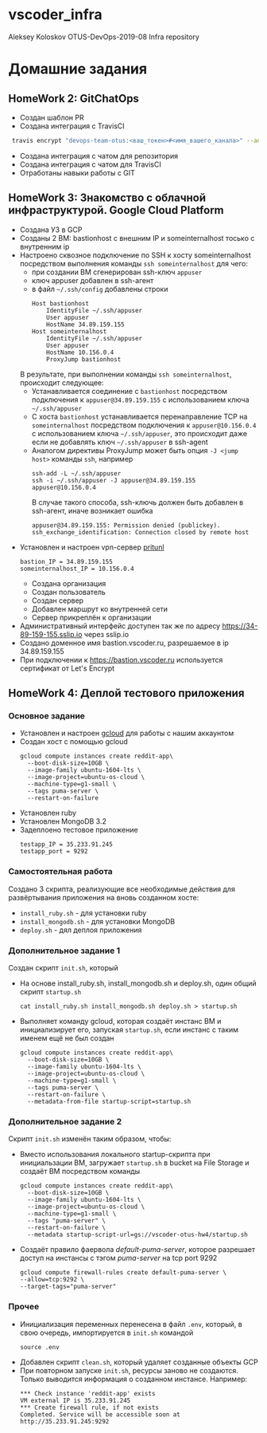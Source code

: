 # vscoder_infra
Aleksey Koloskov OTUS-DevOps-2019-08 Infra repository

# Домашние задания

## HomeWork 2: GitChatOps

* Создан шаблон PR
* Создана интеграция с TravisCI
```bash
 travis encrypt "devops-team-otus:<ваш_токен>#<имя_вашего_канала>" --add notifications.slack.rooms --com
```
* Создана интеграция с чатом для репозитория
* Создана интеграция с чатом для TravisCI
* Отработаны навыки работы с GIT

## HomeWork 3: Знакомство с облачной инфраструктурой. Google Cloud Platform

* Создана УЗ в GCP
* Созданы 2 ВМ: bastionhost с внешним IP и someinternalhost тосько с внутренним ip
* Настроено сквозное подключение по SSH к хосту someinternalhost посредством выполнения команды
`ssh someinternalhost` для чего:
  * при создании ВМ сгенерирован ssh-ключ `appuser`
  * ключ appuser добавлен в ssh-агент
  * в файл `~/.ssh/config` добавлены строки
    ```
    Host bastionhost
        IdentityFile ~/.ssh/appuser
        User appuser
        HostName 34.89.159.155
    Host someinternalhost
        IdentityFile ~/.ssh/appuser
        User appuser
        HostName 10.156.0.4
        ProxyJump bastionhost
    ```
  В результате, при выполнении команды `ssh someinternalhost`, происходит следующее:
  * Устанавливается соединение с `bastionhost` посредством подключения к `appuser@34.89.159.155` с использованием ключа `~/.ssh/appuser`
  * С хоста `bastionhost` устанавливается перенаправление TCP на `someinternalhost` посредством подключения к `appuser@10.156.0.4` с использованием ключа `~/.ssh/appuser`, это происходит даже если не добавлять ключ `~/.ssh/appuser` в ssh-agent
  * Аналогом директивы ProxyJump может быть опция `-J <jump host>` команды `ssh`, например
    ```shell
    ssh-add -L ~/.ssh/appuser
    ssh -i ~/.ssh/appuser -J appuser@34.89.159.155 appuser@10.156.0.4
    ```
    В случае такого способа, ssh-ключь должен быть добавлен в ssh-агент, иначе возникает ошибка
    ```
    appuser@34.89.159.155: Permission denied (publickey).
    ssh_exchange_identification: Connection closed by remote host
    ```
* Установлен и настроен vpn-сервер [pritunl](https://pritunl.com)
  ```
  bastion_IP = 34.89.159.155
  someinternalhost_IP = 10.156.0.4
  ```
  * Создана организация
  * Создан пользователь
  * Создан сервер
  * Добавлен маршрут ко внутренней сети
  * Сервер прикреплён к организации
* Административный интерфейс доступен так же по адресу https://34-89-159-155.sslip.io через sslip.io
* Создано доменное имя bastion.vscoder.ru, разрешаемое в ip 34.89.159.155
* При подключении к https://bastion.vscoder.ru используется сертификат от Let's Encrypt

## HomeWork 4: Деплой тестового приложения

### Основное задание

* Установлен и настроен [gcloud](https://cloud.google.com/sdk/gcloud/) для работы с нашим аккаунтом
* Создан хост с помощью gcloud
  ```
  gcloud compute instances create reddit-app\
    --boot-disk-size=10GB \
    --image-family ubuntu-1604-lts \
    --image-project=ubuntu-os-cloud \
    --machine-type=g1-small \
    --tags puma-server \
    --restart-on-failure
  ```
* Установлен ruby
* Установлен MongoDB 3.2
* Задеплоено тестовое приложение
  ```
  testapp_IP = 35.233.91.245
  testapp_port = 9292
  ```

### Самостоятельная работа

Создано 3 скрипта, реализующие все необходимые действия для развёртывания приложения на вновь созданном хосте: 
* `install_ruby.sh` - для установки ruby
* `install_mongodb.sh` - для установки MongoDB
* `deploy.sh` - дял деплоя приложения

### Дополнительное задание 1

Создан скрипт `init.sh`, который
* На основе install_ruby.sh, install_mongodb.sh и deploy.sh, один общий скрипт `startup.sh`
  ```
  cat install_ruby.sh install_mongodb.sh deploy.sh > startup.sh
  ```
* Выполняет команду gcloud, которая создаёт инстанс ВМ и инициализирует его, запуская `startup.sh`, если инстанс с таким именем ещё не был создан
  ```
  gcloud compute instances create reddit-app\
    --boot-disk-size=10GB \
    --image-family ubuntu-1604-lts \
    --image-project=ubuntu-os-cloud \
    --machine-type=g1-small \
    --tags puma-server \
    --restart-on-failure \
    --metadata-from-file startup-script=startup.sh
  ```

### Дополнительное задание 2

Скрипт `init.sh` изменён таким образом, чтобы:
* Вместо использования локального startup-скрипта при инициальзации ВМ, загружает `startup.sh` в bucket на File Storage и создаёт ВМ посредством команды
  ```
  gcloud compute instances create reddit-app\
    --boot-disk-size=10GB \
    --image-family ubuntu-1604-lts \
    --image-project=ubuntu-os-cloud \
    --machine-type=g1-small \
    --tags "puma-server" \
    --restart-on-failure \
    --metadata startup-script-url=gs://vscoder-otus-hw4/startup.sh
  ```
* Создаёт правило фаервола _default-puma-server_, которое разрешает доступ на инстансы с тэгом _puma-server_ на tcp port 9292
  ```
  gcloud compute firewall-rules create default-puma-server \
  --allow=tcp:9292 \
  --target-tags="puma-server"
  ```

### Прочее

* Инициализация переменных перенесена в файл `.env`, который, в свою очередь, импортируется в `init.sh` командой
  ```
  source .env
  ```
* Добавлен скрипт `clean.sh`, который удаляет созданные объекты GCP
* При повторном запуске `init.sh`, ресурсы заново не создаются. Только выводится информация о созданном инстансе. Например:
  ```
  *** Check instance 'reddit-app' exists
  VM external IP is 35.233.91.245
  *** Create firewall rule, if not exists
  Completed. Service will be accessible soon at http://35.233.91.245:9292
  ```

